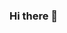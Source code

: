 ### Hi there 👋

<!--
**simoonsloan/simoonsloan** is a ✨ _special_ ✨ repository because its `README.md` (this file) appears on your GitHub profile.

Here are some ideas to get you started:

- 🔭 I’m currently working on ... school!
- 🌱 I’m currently learning ... econ, math, and CS!
- 👯 I’m looking to collaborate on ... 
- 🤔 I’m looking for help with ...
- 💬 Ask me about ... the stock market!
- 📫 How to reach me: ...
- 😄 Pronouns: ... he/him
- ⚡ Fun fact: ... I love pugs
-->
